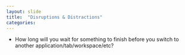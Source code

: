 ```yaml
---
layout: slide
title:  "Disruptions & Distractions"
categories: 
---
```


* How long will you wait for something to finish before you switch to another application/tab/workspace/etc?

